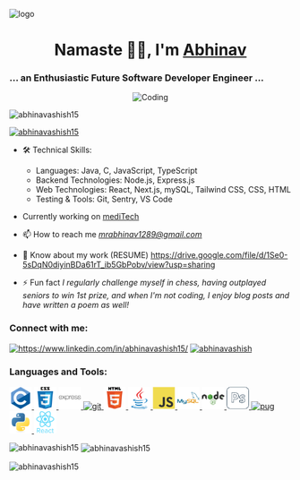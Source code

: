 ![logo](https://github.com/abhinavashish15/abhinavashish15/blob/main/github%20banner.png)
<h1 align="center">Namaste 🙏🏻, I'm
<a href="https://github.com/abhinavashish15">Abhinav</a></h1>
<h3 align="centre">  ... an Enthusiastic Future Software Developer Engineer ...</h3>

<p align="center">
  <img src="https://github.com/abhinavashish15/AHINAV-ASHISH/blob/main/banner-gif.gif" alt="Coding" width="900" height="500">
</p>


<p align="left">
  <img src="https://komarev.com/ghpvc/?username=abhinavashish15-521&label=Profile%20views&color=0e75b6&style=flat" alt="abhinavashish15" />
</p>

<p align="left">
  <a href="https://github.com/ryo-ma/github-profile-trophy">
    <img src="https://github-profile-trophy.vercel.app/?username=abhinavashish15" alt="abhinavashish15" />
  </a>
</p>

- 🛠 Technical Skills:
   -  Languages: Java, C, JavaScript, TypeScript
   -  Backend Technologies: Node.js, Express.js
   -  Web Technologies: React, Next.js, mySQL, Tailwind CSS, CSS, HTML
   -  Testing & Tools: Git, Sentry, VS Code
- Currently working on <a href="https://github.com/runtimeTerrorSIH24/mediTech" href="SIH-project">mediTech</a>

- 📫 How to reach me *mrabhinav1289@gmail.com*
- 📄 Know about my work (RESUME) https://drive.google.com/file/d/1Se0-5sDqN0diyinBDa61rT_ib5GbPobv/view?usp=sharing
- ⚡ Fun fact *I regularly challenge myself in chess, having outplayed seniors to win 1st prize, and when I'm not coding, I enjoy blog posts and have written a poem as well!*

<h3 align="left">Connect with me:</h3>
<p align="left">
<a href="https://www.linkedin.com/in/abhinavashish15/" target="blank"><img align="center" src="https://raw.githubusercontent.com/rahuldkjain/github-profile-readme-generator/master/src/images/icons/Social/linked-in-alt.svg" alt="https://www.linkedin.com/in/abhinavashish15/" height="30" width="40" /></a>
<a href="https://instagram.com/abhinavashish15" target="blank"><img align="center" src="https://raw.githubusercontent.com/rahuldkjain/github-profile-readme-generator/master/src/images/icons/Social/instagram.svg" alt="abhinavashish" height="30" width="40" /></a>
</p>

<h3 align="left">Languages and Tools:</h3>
<p align="left">
<a href="https://www.cprogramming.com/" target="_blank" rel="noreferrer"> <img src="https://raw.githubusercontent.com/devicons/devicon/master/icons/c/c-original.svg" alt="c" width="40" height="40"/> </a> 
<a href="https://www.w3schools.com/css/" target="_blank" rel="noreferrer"> <img src="https://raw.githubusercontent.com/devicons/devicon/master/icons/css3/css3-original-wordmark.svg" alt="css3" width="40" height="40"/> </a> 
<a href="https://expressjs.com" target="_blank" rel="noreferrer"> <img src="https://raw.githubusercontent.com/devicons/devicon/master/icons/express/express-original-wordmark.svg" alt="express" width="40" height="40"/> </a> 
<a href="https://git-scm.com/" target="_blank" rel="noreferrer"> <img src="https://www.vectorlogo.zone/logos/git-scm/git-scm-icon.svg" alt="git" width="40" height="40"/> </a>
<a href="https://www.w3.org/html/" target="_blank" rel="noreferrer"> <img src="https://raw.githubusercontent.com/devicons/devicon/master/icons/html5/html5-original-wordmark.svg" alt="html5" width="40" height="40"/> </a>
<a href="https://www.java.com" target="_blank" rel="noreferrer"> <img src="https://raw.githubusercontent.com/devicons/devicon/master/icons/java/java-original.svg" alt="java" width="40" height="40"/> </a> 
<a href="https://developer.mozilla.org/en-US/docs/Web/JavaScript" target="_blank" rel="noreferrer"> <img src="https://raw.githubusercontent.com/devicons/devicon/master/icons/javascript/javascript-original.svg" alt="javascript" width="40" height="40"/> </a> 
<a href="https://www.mysql.com/" target="_blank" rel="noreferrer"> <img src="https://raw.githubusercontent.com/devicons/devicon/master/icons/mysql/mysql-original-wordmark.svg" alt="mysql" width="40" height="40"/> </a> 
<a href="https://nodejs.org" target="_blank" rel="noreferrer"> <img src="https://raw.githubusercontent.com/devicons/devicon/master/icons/nodejs/nodejs-original-wordmark.svg" alt="nodejs" width="40" height="40"/> </a> 
<a href="https://www.photoshop.com/en" target="_blank" rel="noreferrer"> <img src="https://raw.githubusercontent.com/devicons/devicon/master/icons/photoshop/photoshop-line.svg" alt="photoshop" width="40" height="40"/> </a> 
<a href="https://pugjs.org" target="_blank" rel="noreferrer"> <img src="https://cdn.worldvectorlogo.com/logos/pug.svg" alt="pug" width="40" height="40"/> </a> 
<a href="https://www.python.org" target="_blank" rel="noreferrer"> <img src="https://raw.githubusercontent.com/devicons/devicon/master/icons/python/python-original.svg" alt="python" width="40" height="40"/> </a> 
<a href="https://reactjs.org/" target="_blank" rel="noreferrer"> <img src="https://raw.githubusercontent.com/devicons/devicon/master/icons/react/react-original-wordmark.svg" alt="react" width="40" height="40"/> </a> </p>

<p><img align="left" src="https://github-readme-stats.vercel.app/api/top-langs?username=abhinavashish15&show_icons=true&locale=en&layout=compact" alt="abhinavashish15" /></p>

<p>&nbsp;<img align="center" src="https://github-readme-stats.vercel.app/api?username=abhinavashish15&show_icons=true&locale=en" alt="abhinavashish15" /></p>

<p><img align="center" src="https://github-readme-streak-stats.herokuapp.com/?user=abhinavashish15&" alt="abhinavashish15" /></p>
